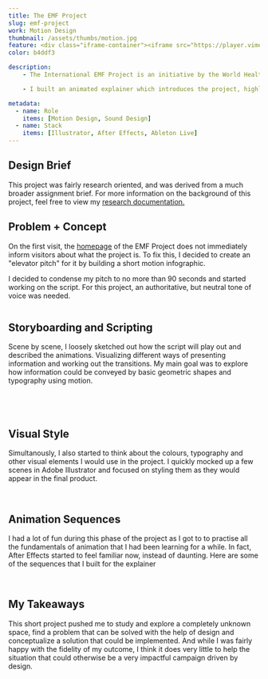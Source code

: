 ```yaml
---
title: The EMF Project
slug: emf-project
work: Motion Design
thumbnail: /assets/thumbs/motion.jpg
feature: <div class="iframe-container"><iframe src="https://player.vimeo.com/video/391774451" frameborder="0" allowfullscreen></iframe></div>
color: b4ddf3

description:
    - The International EMF Project is an initiative by the World Health Organization to assess possible health concerns on exposure to Electromagnetic Frequencies.

    - I built an animated explainer which introduces the project, highlights the need for it, its functions and goals.

metadata:
  - name: Role
    items: [Motion Design, Sound Design]
  - name: Stack
    items: [Illustrator, After Effects, Ableton Live]
---
```



## Design Brief

This project was fairly research oriented, and was derived from a much broader assignment brief. For more information on the background of this project, feel free to view my [research documentation.](https://paper.dropbox.com/doc/Research-Documentation.--Av939vrYPGJk3ImBB~Cr2vnPAQ-fgwgKyoNShoAuNjR4PEjg)


## Problem + Concept

On the first visit, the [homepage](https://who.int/emf) of the EMF Project does not immediately inform visitors about what the project is. To fix this, I decided to create an "elevator pitch" for it by building a short motion infographic.

I decided to condense my pitch to no more than 90 seconds and started working on the script. For this project, an authoritative, but neutral tone of voice was needed.

<figure>
    <img src="{{ site.baseurl }}/assets/lazy/motion/emf.jpg" data-lazy="{{ site.baseurl }}/assets/motion/emf.png" alt="">
</figure>

## Storyboarding and Scripting

Scene by scene, I loosely sketched out how the script will play out and described the animations. Visualizing different ways of presenting information and working out the transitions. My main goal was to explore how information could be conveyed by basic geometric shapes and typography using motion.

<figure>
    <img src="{{ site.baseurl }}/assets/lazy/motion/styleframes.jpg" data-lazy="{{ site.baseurl }}/assets/motion/styleframes.png" alt="">
</figure>

<figure>
    <img src="{{ site.baseurl }}/assets/lazy/motion/draft1.jpg" data-lazy="{{ site.baseurl }}/assets/motion/draft1.png" alt="">
</figure>

<figure>
    <img src="{{ site.baseurl }}/assets/lazy/motion/draft2.jpg" data-lazy="{{ site.baseurl }}/assets/motion/draft2.png" alt="">
</figure>

<figure>
    <img src="{{ site.baseurl }}/assets/lazy/motion/draft3.jpg" data-lazy="{{ site.baseurl }}/assets/motion/draft3.png" alt="">
</figure>

## Visual Style

Simultanously, I also started to think about the colours, typography and other visual elements I would use in the project. I quickly mocked up a few scenes in Adobe Illustrator and focused on styling them as they would appear in the final product.

<figure>
    <img src="{{ site.baseurl }}/assets/lazy/motion/type.jpg" data-lazy="{{ site.baseurl }}/assets/motion/type.png" alt="">
    <img src="{{ site.baseurl }}/assets/lazy/motion/colours.jpg" data-lazy="{{ site.baseurl }}/assets/motion/colours.png" alt="">
</figure>

## Animation Sequences

I had a lot of fun during this phase of the project as I got to to practise all the fundamentals of animation that I had been learning for a while. In fact, After Effects started to feel familiar now, instead of daunting. Here are some of the sequences that I built for the explainer

<figure>
    <img src="{{ site.baseurl }}/assets/lazy/motion/clip1.jpg" data-lazy="{{ site.baseurl }}/assets/motion/clip1.gif" alt="">
    <img src="{{ site.baseurl }}/assets/lazy/motion/clip2.jpg" data-lazy="{{ site.baseurl }}/assets/motion/clip2.gif" alt="">
    <img src="{{ site.baseurl }}/assets/lazy/motion/clip3.jpg" data-lazy="{{ site.baseurl }}/assets/motion/clip3.gif" alt="">
    <img src="{{ site.baseurl }}/assets/lazy/motion/clip4.jpg" data-lazy="{{ site.baseurl }}/assets/motion/clip4.gif" alt="">
</figure>

## My Takeaways

This short project pushed me to study and explore a completely unknown space, find a problem that can be solved with the help of design and conceptualize a solution that could be implemented. And while I was fairly happy with the fidelity of my outcome, I think it does very little to help the situation that could otherwise be a very impactful campaign driven by design.
